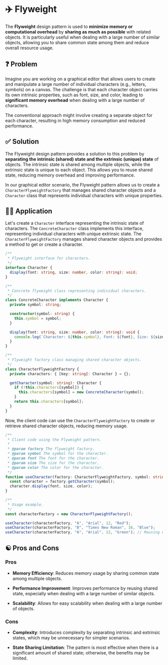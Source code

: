 # ✈️ Flyweight

The **Flyweight** design pattern is used to **minimize memory or computational overhead** by **sharing as much as possible** with related objects. It is particularly useful when dealing with a large number of similar objects, allowing you to share common state among them and reduce overall resource usage.

## ❓ Problem

Imagine you are working on a graphical editor that allows users to create and manipulate a large number of individual characters (e.g., letters, symbols) on a canvas. The challenge is that each character object carries its own intrinsic properties, such as font, size, and color, leading to **significant memory overhead** when dealing with a large number of characters.

The conventional approach might involve creating a separate object for each character, resulting in high memory consumption and reduced performance.

## ✅ Solution

The Flyweight design pattern provides a solution to this problem by **separating the intrinsic (shared) state and the extrinsic (unique) state** of objects. The intrinsic state is shared among multiple objects, while the extrinsic state is unique to each object. This allows you to reuse shared state, reducing memory overhead and improving performance.

In our graphical editor scenario, the Flyweight pattern allows us to create a `CharacterFlyweightFactory` that manages shared character objects and a `Character` class that represents individual characters with unique properties.

## ✍🏻 Application

Let's create a `Character` interface representing the intrinsic state of characters. The `ConcreteCharacter` class implements this interface, representing individual characters with unique extrinsic state. The `CharacterFlyweightFactory` manages shared character objects and provides a method to get or create a character.

```typescript
/**
 * Flyweight interface for characters.
 */
interface Character {
  display(font: string, size: number, color: string): void;
}

/**
 * Concrete flyweight class representing individual characters.
 */
class ConcreteCharacter implements Character {
  private symbol: string;

  constructor(symbol: string) {
    this.symbol = symbol;
  }

  display(font: string, size: number, color: string): void {
    console.log(`Character: ${this.symbol}, Font: ${font}, Size: ${size}, Color: ${color}`);
  }
}

/**
 * Flyweight factory class managing shared character objects.
 */
class CharacterFlyweightFactory {
  private characters: { [key: string]: Character } = {};

  getCharacter(symbol: string): Character {
    if (!this.characters[symbol]) {
      this.characters[symbol] = new ConcreteCharacter(symbol);
    }
    return this.characters[symbol];
  }
}
```

Now, the client code can use the `CharacterFlyweightFactory` to create or retrieve shared character objects, reducing memory usage.

```typescript
/**
 * Client code using the Flyweight pattern.
 *
 * @param factory The flyweight factory.
 * @param symbol The symbol for the character.
 * @param font The font for the character.
 * @param size The size for the character.
 * @param color The color for the character.
 */
function useCharacter(factory: CharacterFlyweightFactory, symbol: string, font: string, size: number, color: string): void {
  const character = factory.getCharacter(symbol);
  character.display(font, size, color);
}

/**
 * Usage example.
 */
const characterFactory = new CharacterFlyweightFactory();

useCharacter(characterFactory, "A", "Arial", 12, "Red");
useCharacter(characterFactory, "B", "Times New Roman", 16, "Blue");
useCharacter(characterFactory, "A", "Arial", 12, "Green"); // Reusing existing character object for "A"
```

## ☯️ Pros and Cons

### Pros

- **Memory Efficiency**: Reduces memory usage by sharing common state among multiple objects.

- **Performance Improvement**: Improves performance by reusing shared state, especially when dealing with a large number of similar objects.

- **Scalability**: Allows for easy scalability when dealing with a large number of objects.

### Cons

- **Complexity**: Introduces complexity by separating intrinsic and extrinsic states, which may be unnecessary for simpler scenarios.

- **State Sharing Limitation**: The pattern is most effective when there is a significant amount of shared state; otherwise, the benefits may be limited.
